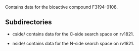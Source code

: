 Contains data for the bioactive compound F3194-0108.

## Subdirectories

- cside/ contains data for the C-side search space on rv1821.

- nside/ contains data for the N-side search space on rv1821.

